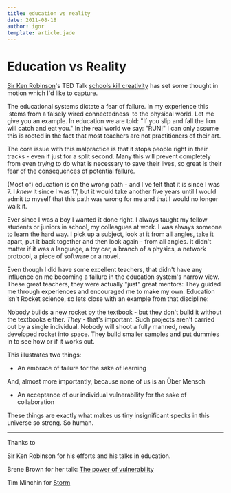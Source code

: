```yaml
---
title: education vs reality
date: 2011-08-18
author: igor
template: article.jade
---
```

# Education vs Reality
[Sir Ken Robinson](http://www.sirkenrobinson.com "Sir Ken Robinson")'s TED Talk [schools kill creativity](http://www.ted.com/talks/ken_robinson_says_schools_kill_creativity.html "Ken Robinson says schools kill creativity") has set some thought in motion which I'd like to capture.

The educational systems dictate a fear of failure. In my experience this  stems from a falsely wired connectedness  to the physical world. Let me give you an example. In education we are told: "If you slip and fall the lion will catch and eat you." In the real world we say: "RUN!" I can only assume this is rooted in the fact that most teachers are not practitioners of their art.

The core issue with this malpractice is that it stops people right in their tracks - even if just for a split second. Many this will prevent completely from even *trying* to do what is necessary to save their lives, so great is their fear of the consequences of potential failure.

(Most of) education is on the wrong path - and I've felt that it is since I was 7. I *knew* it since I was 17, but it would take another five years until I would admit to myself that this path was wrong for me and that I would no longer walk it.

Ever since I was a boy I wanted it done right. I always taught my fellow students or juniors in school, my colleagues at work. I was always someone to learn the hard way. I pick up a subject, look at it from all angles, take it apart, put it back together and then look again - from all angles. It didn't matter if it was a language, a toy car, a branch of a physics, a network protocol, a piece of software or a novel.

Even though I did have some excellent teachers, that didn't have any influence on me becoming a failure in the education system's narrow view. These great teachers, they were actually "just" great mentors: They guided me through experiences and encouraged me to make my own. Education isn't Rocket science, so lets close with an example from that discipline:

Nobody builds a new rocket by the textbook - but they don't build it without the textbooks either. *They* - that's important. Such projects aren't carried out by a single individual. Nobody will shoot a fully manned, newly developed rocket into space. They build smaller samples and put dummies in to see how or if it works out.

This illustrates two things:

-   An embrace of failure for the sake of learning

And, almost more importantly, because none of us is an Über Mensch

-   An acceptance of our individual vulnerability for the sake of collaboration

These things are exactly what makes us tiny insignificant specks in this universe so strong. So human.

* * * * *

Thanks to

Sir Ken Robinson for his efforts and his talks in education.

Brene Brown for her talk: [The power of vulnerability](http://www.ted.com/talks/lang/eng/brene_brown_on_vulnerability.html "Brene Brown: The power of vulnerability")

Tim Minchin for [Storm](http://www.youtube.com/watch?v=V0W7Jbc_Vhw "Tim Minchin - Storm")

